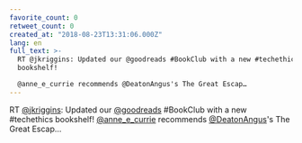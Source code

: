 ```yaml
---
favorite_count: 0
retweet_count: 0
created_at: "2018-08-23T13:31:06.000Z"
lang: en
full_text: >-
  RT @jkriggins: Updated our @goodreads #BookClub with a new #techethics
  bookshelf! 

  @anne_e_currie recommends @DeatonAngus's The Great Escap…
---
```


RT [@jkriggins](https://twitter.com/jkriggins): Updated our
[@goodreads](https://twitter.com/goodreads) #BookClub with a new #techethics
bookshelf! [@anne_e_currie](https://twitter.com/anne_e_currie) recommends
[@DeatonAngus](https://twitter.com/DeatonAngus)'s The Great Escap…
